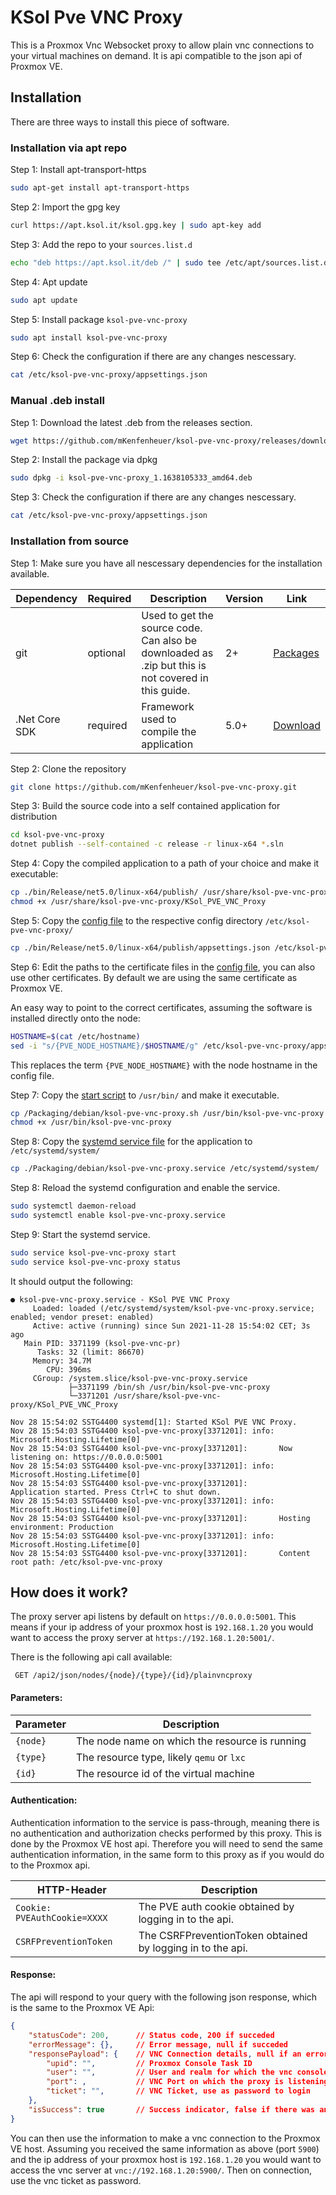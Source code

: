 # KSol Pve VNC Proxy

This is a Proxmox Vnc Websocket proxy to allow plain vnc connections to your virtual machines on demand.
It is api compatible to the json api of Proxmox VE.

## Installation

There are three ways to install this piece of software.

### Installation via apt repo

Step 1: Install apt-transport-https
```bash
sudo apt-get install apt-transport-https
```
Step 2: Import the gpg key
```bash
curl https://apt.ksol.it/ksol.gpg.key | sudo apt-key add
```

Step 3: Add the repo to your `sources.list.d` 
```bash
echo "deb https://apt.ksol.it/deb /" | sudo tee /etc/apt/sources.list.d/apt-ksol.list
```

Step 4: Apt update
```bash
sudo apt update
```

Step 5: Install package `ksol-pve-vnc-proxy`
```bash
sudo apt install ksol-pve-vnc-proxy
```

Step 6: Check the configuration if there are any changes nescessary.
```bash
cat /etc/ksol-pve-vnc-proxy/appsettings.json
```

### Manual .deb install

Step 1: Download the latest .deb from the releases section.
```bash
wget https://github.com/mKenfenheuer/ksol-pve-vnc-proxy/releases/download/1.x/ksol-pve-vnc-proxy_1.1638105333_amd64.deb
```

Step 2: Install the package via dpkg
```bash
sudo dpkg -i ksol-pve-vnc-proxy_1.1638105333_amd64.deb
```

Step 3: Check the configuration if there are any changes nescessary.
```bash
cat /etc/ksol-pve-vnc-proxy/appsettings.json
```

### Installation from source

Step 1: Make sure you have all nescessary dependencies for the installation available.

| Dependency | Required | Description | Version | Link |
|---|---|---|---|---|
| git | optional | Used to get the source code. Can also be downloaded as .zip but this is not covered in this guide. | 2+ | [Packages](https://git-scm.com/download/linux) | 
| .Net Core SDK | required | Framework used to compile the application | 5.0+ | [Download](https://dotnet.microsoft.com/download/dotnet/5.0) |

Step 2: Clone the repository

```bash
git clone https://github.com/mKenfenheuer/ksol-pve-vnc-proxy.git
```

Step 3: Build the source code into a self contained application for distribution

```bash
cd ksol-pve-vnc-proxy
dotnet publish --self-contained -c release -r linux-x64 *.sln
```

Step 4: Copy the compiled application to a path of your choice and make it executable:

```bash
cp ./bin/Release/net5.0/linux-x64/publish/ /usr/share/ksol-pve-vnc-proxy/
chmod +x /usr/share/ksol-pve-vnc-proxy/KSol_PVE_VNC_Proxy
```

Step 5: Copy the [config file](./appsettings.json) to the respective config directory `/etc/ksol-pve-vnc-proxy/`

```bash
cp ./bin/Release/net5.0/linux-x64/publish/appsettings.json /etc/ksol-pve-vnc-proxy/appsettings.json
```

Step 6: Edit the paths to the certificate files in the [config file](./appsettings.json), you can also use other certificates. By default we are using the same certificate as Proxmox VE.

An easy way to point to the correct certificates, assuming the software is installed directly onto the node:

```bash
HOSTNAME=$(cat /etc/hostname)
sed -i "s/{PVE_NODE_HOSTNAME}/$HOSTNAME/g" /etc/ksol-pve-vnc-proxy/appsettings.json
```

This replaces the term `{PVE_NODE_HOSTNAME}` with the node hostname in the config file.

Step 7: Copy the [start script](./Packaging/debian/ksol-pve-vnc-proxy.sh) to `/usr/bin/` and make it executable.

```bash
cp /Packaging/debian/ksol-pve-vnc-proxy.sh /usr/bin/ksol-pve-vnc-proxy
chmod +x /usr/bin/ksol-pve-vnc-proxy
```

Step 8: Copy the [systemd service file](./Packaging/debian/ksol-pve-vnc-proxy.service) for the application to `/etc/systemd/system/`

```bash
cp ./Packaging/debian/ksol-pve-vnc-proxy.service /etc/systemd/system/
```

Step 8: Reload the systemd configuration and enable the service.

```bash
sudo systemctl daemon-reload
sudo systemctl enable ksol-pve-vnc-proxy.service
```

Step 9: Start the systemd service.

```bash
sudo service ksol-pve-vnc-proxy start
sudo service ksol-pve-vnc-proxy status
```

It should output the following:

```
● ksol-pve-vnc-proxy.service - KSol PVE VNC Proxy
     Loaded: loaded (/etc/systemd/system/ksol-pve-vnc-proxy.service; enabled; vendor preset: enabled)
     Active: active (running) since Sun 2021-11-28 15:54:02 CET; 3s ago
   Main PID: 3371199 (ksol-pve-vnc-pr)
      Tasks: 32 (limit: 86670)
     Memory: 34.7M
        CPU: 396ms
     CGroup: /system.slice/ksol-pve-vnc-proxy.service
             ├─3371199 /bin/sh /usr/bin/ksol-pve-vnc-proxy
             └─3371201 /usr/share/ksol-pve-vnc-proxy/KSol_PVE_VNC_Proxy

Nov 28 15:54:02 SSTG4400 systemd[1]: Started KSol PVE VNC Proxy.
Nov 28 15:54:03 SSTG4400 ksol-pve-vnc-proxy[3371201]: info: Microsoft.Hosting.Lifetime[0]
Nov 28 15:54:03 SSTG4400 ksol-pve-vnc-proxy[3371201]:       Now listening on: https://0.0.0.0:5001
Nov 28 15:54:03 SSTG4400 ksol-pve-vnc-proxy[3371201]: info: Microsoft.Hosting.Lifetime[0]
Nov 28 15:54:03 SSTG4400 ksol-pve-vnc-proxy[3371201]:       Application started. Press Ctrl+C to shut down.
Nov 28 15:54:03 SSTG4400 ksol-pve-vnc-proxy[3371201]: info: Microsoft.Hosting.Lifetime[0]
Nov 28 15:54:03 SSTG4400 ksol-pve-vnc-proxy[3371201]:       Hosting environment: Production
Nov 28 15:54:03 SSTG4400 ksol-pve-vnc-proxy[3371201]: info: Microsoft.Hosting.Lifetime[0]
Nov 28 15:54:03 SSTG4400 ksol-pve-vnc-proxy[3371201]:       Content root path: /etc/ksol-pve-vnc-proxy
```






## How does it work?

The proxy server api listens by default on `https://0.0.0.0:5001`. This means if your ip address of your proxmox host is `192.168.1.20` you would want to access the proxy server at `https://192.168.1.20:5001/`.

There is the following api call available:

`` 
GET /api2/json/nodes/{node}/{type}/{id}/plainvncproxy
``

#### Parameters: 

| Parameter | Description |
|---|---|
| `{node}` | The node name on which the resource is running |
| `{type}` | The resource type, likely `qemu` or  `lxc` |
| `{id}` | The resource id of the virtual machine |

#### Authentication:

Authentication information to the service is pass-through, meaning there is no authentication and authorization checks performed by this proxy. This is done by the Proxmox VE host api. Therefore you will need to send the same authentication information, in the same form to this proxy as if you would do to the Proxmox api.

| HTTP-Header | Description |
|---|---|
| `Cookie: PVEAuthCookie=XXXX` | The PVE auth cookie obtained by logging in to the api. |
| `CSRFPreventionToken` | The CSRFPreventionToken obtained by logging in to the api. |´

#### Response:

The api will respond to your query with the following json response, which is the same to the Proxmox VE Api:

```json
{
    "statusCode": 200,      // Status code, 200 if succeded
    "errorMessage": {},     // Error message, null if succeded
    "responsePayload": {    // VNC Connection details, null if an error ocurred
        "upid": "",         // Proxmox Console Task ID 
        "user": "",         // User and realm for which the vnc console is started. 
        "port": ,           // VNC Port on which the proxy is listening 
        "ticket": "",       // VNC Ticket, use as password to login
    },
    "isSuccess": true       // Success indicator, false if there was an error
}
```

You can then use the information to make a vnc connection to the Proxmox VE host.
Assuming you received the same information as above (port `5900`) and the ip address of your proxmox host is `192.168.1.20` you would want to access the vnc server at `vnc://192.168.1.20:5900/`. Then on connection, use the vnc ticket as password.
